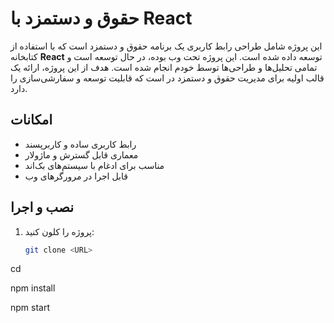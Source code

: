 # حقوق و دستمزد با React

این پروژه شامل طراحی رابط کاربری یک برنامه حقوق و دستمزد است که با استفاده از کتابخانه **React** توسعه داده شده است. این پروژه تحت وب بوده، در حال توسعه است و تمامی تحلیل‌ها و طراحی‌ها توسط خودم انجام شده است. هدف از این پروژه، ارائه یک قالب اولیه برای مدیریت حقوق و دستمزد در است که قابلیت توسعه و سفارشی‌سازی را دارد.

## امکانات
- رابط کاربری ساده و کاربرپسند
- معماری قابل گسترش و ماژولار
- مناسب برای ادغام با سیستم‌های بک‌اند
- قابل اجرا در مرورگرهای وب

## نصب و اجرا
1. پروژه را کلون کنید:
   ```bash
   git clone <URL>


cd <project-folder>

npm install

npm start


